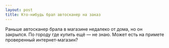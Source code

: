 ```yaml
---
layout: post 
title: Кто-нибудь брал автосканер на заказ 
--- 
```

Раньше автосканер брала в магазине недалеко от дома, но он закрылся. По городу где купить ещё — не знаю. Может есть на примете проверенный интернет-магазин?